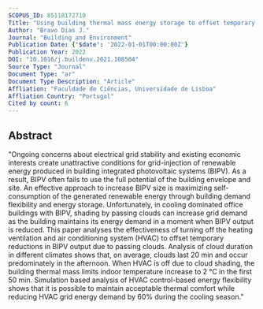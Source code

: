 ```yaml
---
SCOPUS_ID: 85118172710
Title: "Using building thermal mass energy storage to offset temporary BIPV output reductions due to passing clouds in an office building"
Author: "Bravo Dias J."
Journal: "Building and Environment"
Publication Date: {'$date': '2022-01-01T00:00:00Z'}
Publication Year: 2022
DOI: "10.1016/j.buildenv.2021.108504"
Source Type: "Journal"
Document Type: "ar"
Document Type Description: "Article"
Affliation: "Faculdade de Ciências, Universidade de Lisboa"
Affliation Country: "Portugal"
Cited by count: 6
---
```


## Abstract
"Ongoing concerns about electrical grid stability and existing economic interests create unattractive conditions for grid-injection of renewable energy produced in building integrated photovoltaic systems (BIPV). As a result, BIPV often fails to use the full potential of the building envelope and site. An effective approach to increase BIPV size is maximizing self-consumption of the generated renewable energy through building demand flexibility and energy storage. Unfortunately, in cooling dominated office buildings with BIPV, shading by passing clouds can increase grid demand as the building maintains its energy demand in a moment when BIPV output is reduced. This paper analyses the effectiveness of turning off the heating ventilation and air conditioning system (HVAC) to offset temporary reductions in BIPV output due to passing clouds. Analysis of cloud duration in different climates shows that, on average, clouds last 20 min and occur predominately in the afternoon. When HVAC is off due to cloud shading, the building thermal mass limits indoor temperature increase to 2 °C in the first 50 min. Simulation based analysis of HVAC control-based energy flexibility shows that it is possible to maintain acceptable thermal comfort while reducing HVAC grid energy demand by 60% during the cooling season."
